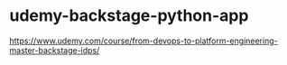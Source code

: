 # udemy-backstage-python-app
https://www.udemy.com/course/from-devops-to-platform-engineering-master-backstage-idps/
